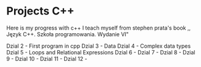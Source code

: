 # Projects C++

Here is my progress with c++
I teach myself from stephen prata's book ,, Język C++. Szkoła programowania. Wydanie VI"

Dzial 2 - First program in cpp
Dzial 3 - Data
Dzial 4 - Complex data types
Dzial 5 - Loops and Relational Expressions
Dzial 6 - 
Dzial 7 - 
Dzial 8 - 
Dzial 9 - 
Dzial 10 - 
Dzial 11 - 
Dzial 12 - 
